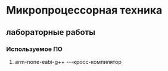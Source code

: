 # Микропроцессорная техника
## лабораторные работы

### Используемое ПО
1. arm-none-eabi-g++ ---кросс-компилятор